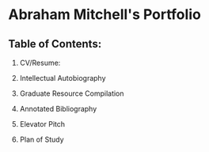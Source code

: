 # Abraham Mitchell's Portfolio


## Table of Contents:

1. CV/Resume:

2. Intellectual Autobiography

3. Graduate Resource Compilation

4. Annotated Bibliography

5. Elevator Pitch

6. Plan of Study
